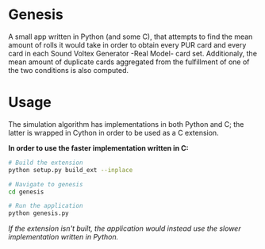 # Genesis
A small app written in Python (and some C), that attempts to find the mean amount of rolls it would take in order to obtain every PUR card and every card in each Sound Voltex Generator -Real Model- card set. Additionaly, the mean amount of duplicate cards aggregated from the fulfillment of one of the two conditions is also computed.

# Usage
The simulation algorithm has implementations in both Python and C; the latter is wrapped in Cython in order to be used as a C extension.

**In order to use the faster implementation written in C:**
```sh
# Build the extension
python setup.py build_ext --inplace

# Navigate to genesis
cd genesis

# Run the application
python genesis.py
```
*If the extension isn't built, the application would instead use the slower implementation written in Python.*
